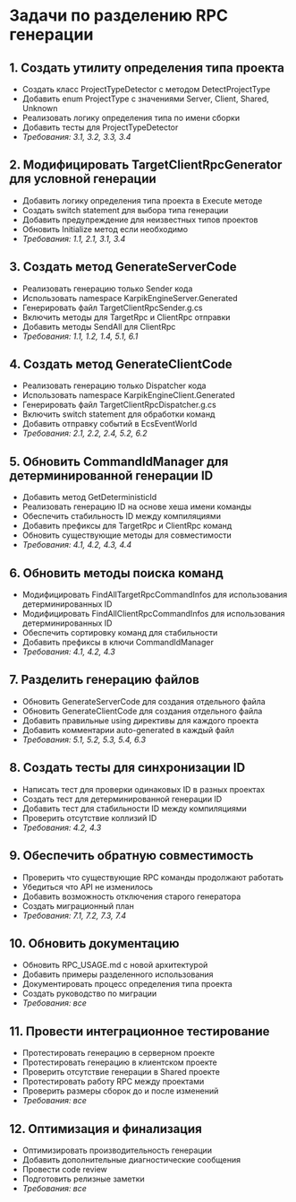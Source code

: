 # Задачи по разделению RPC генерации

## 1. Создать утилиту определения типа проекта
- Создать класс ProjectTypeDetector с методом DetectProjectType
- Добавить enum ProjectType с значениями Server, Client, Shared, Unknown
- Реализовать логику определения типа по имени сборки
- Добавить тесты для ProjectTypeDetector
- _Требования: 3.1, 3.2, 3.3, 3.4_

## 2. Модифицировать TargetClientRpcGenerator для условной генерации
- Добавить логику определения типа проекта в Execute методе
- Создать switch statement для выбора типа генерации
- Добавить предупреждение для неизвестных типов проектов
- Обновить Initialize метод если необходимо
- _Требования: 1.1, 2.1, 3.1, 3.4_

## 3. Создать метод GenerateServerCode
- Реализовать генерацию только Sender кода
- Использовать namespace KarpikEngineServer.Generated
- Генерировать файл TargetClientRpcSender.g.cs
- Включить методы для TargetRpc и ClientRpc отправки
- Добавить методы SendAll для ClientRpc
- _Требования: 1.1, 1.2, 1.4, 5.1, 6.1_

## 4. Создать метод GenerateClientCode
- Реализовать генерацию только Dispatcher кода
- Использовать namespace KarpikEngineClient.Generated
- Генерировать файл TargetClientRpcDispatcher.g.cs
- Включить switch statement для обработки команд
- Добавить отправку событий в EcsEventWorld
- _Требования: 2.1, 2.2, 2.4, 5.2, 6.2_

## 5. Обновить CommandIdManager для детерминированной генерации ID
- Добавить метод GetDeterministicId
- Реализовать генерацию ID на основе хеша имени команды
- Обеспечить стабильность ID между компиляциями
- Добавить префиксы для TargetRpc и ClientRpc команд
- Обновить существующие методы для совместимости
- _Требования: 4.1, 4.2, 4.3, 4.4_

## 6. Обновить методы поиска команд
- Модифицировать FindAllTargetRpcCommandInfos для использования детерминированных ID
- Модифицировать FindAllClientRpcCommandInfos для использования детерминированных ID
- Обеспечить сортировку команд для стабильности
- Добавить префиксы в ключи CommandIdManager
- _Требования: 4.1, 4.2, 4.3_

## 7. Разделить генерацию файлов
- Обновить GenerateServerCode для создания отдельного файла
- Обновить GenerateClientCode для создания отдельного файла
- Добавить правильные using директивы для каждого проекта
- Добавить комментарии auto-generated в каждый файл
- _Требования: 5.1, 5.2, 5.3, 5.4, 6.3_

## 8. Создать тесты для синхронизации ID
- Написать тест для проверки одинаковых ID в разных проектах
- Создать тест для детерминированной генерации ID
- Добавить тест для стабильности ID между компиляциями
- Проверить отсутствие коллизий ID
- _Требования: 4.2, 4.3_

## 9. Обеспечить обратную совместимость
- Проверить что существующие RPC команды продолжают работать
- Убедиться что API не изменилось
- Добавить возможность отключения старого генератора
- Создать миграционный план
- _Требования: 7.1, 7.2, 7.3, 7.4_

## 10. Обновить документацию
- Обновить RPC_USAGE.md с новой архитектурой
- Добавить примеры разделенного использования
- Документировать процесс определения типа проекта
- Создать руководство по миграции
- _Требования: все_

## 11. Провести интеграционное тестирование
- Протестировать генерацию в серверном проекте
- Протестировать генерацию в клиентском проекте
- Проверить отсутствие генерации в Shared проекте
- Протестировать работу RPC между проектами
- Проверить размеры сборок до и после изменений
- _Требования: все_

## 12. Оптимизация и финализация
- Оптимизировать производительность генерации
- Добавить дополнительные диагностические сообщения
- Провести code review
- Подготовить релизные заметки
- _Требования: все_